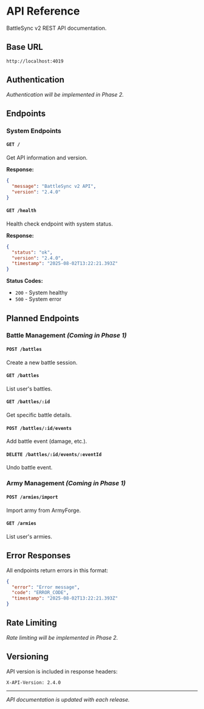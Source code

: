 # API Reference

BattleSync v2 REST API documentation.

## Base URL

```
http://localhost:4019
```

## Authentication

*Authentication will be implemented in Phase 2.*

## Endpoints

### System Endpoints

#### `GET /`
Get API information and version.

**Response:**
```json
{
  "message": "BattleSync v2 API",
  "version": "2.4.0"
}
```

#### `GET /health`
Health check endpoint with system status.

**Response:**
```json
{
  "status": "ok",
  "version": "2.4.0",
  "timestamp": "2025-08-02T13:22:21.393Z"
}
```

**Status Codes:**
- `200` - System healthy
- `500` - System error

## Planned Endpoints

### Battle Management *(Coming in Phase 1)*

#### `POST /battles`
Create a new battle session.

#### `GET /battles`
List user's battles.

#### `GET /battles/:id`
Get specific battle details.

#### `POST /battles/:id/events`
Add battle event (damage, etc.).

#### `DELETE /battles/:id/events/:eventId`
Undo battle event.

### Army Management *(Coming in Phase 1)*

#### `POST /armies/import`
Import army from ArmyForge.

#### `GET /armies`
List user's armies.

## Error Responses

All endpoints return errors in this format:

```json
{
  "error": "Error message",
  "code": "ERROR_CODE",
  "timestamp": "2025-08-02T13:22:21.393Z"
}
```

## Rate Limiting

*Rate limiting will be implemented in Phase 2.*

## Versioning

API version is included in response headers:
```
X-API-Version: 2.4.0
```

---

*API documentation is updated with each release.*